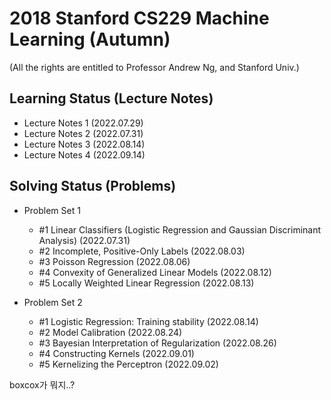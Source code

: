 # 2018 Stanford CS229 Machine Learning (Autumn)

(All the rights are entitled to Professor Andrew Ng, and Stanford Univ.)

## Learning Status (Lecture Notes)
- Lecture Notes 1 (2022.07.29)
- Lecture Notes 2 (2022.07.31)
- Lecture Notes 3 (2022.08.14)
- Lecture Notes 4 (2022.09.14)

## Solving Status (Problems)
- Problem Set 1 
  - #1 Linear Classifiers (Logistic Regression and Gaussian Discriminant Analysis) (2022.07.31)
  - #2 Incomplete, Positive-Only Labels (2022.08.03)
  - #3 Poisson Regression (2022.08.06)
  - #4 Convexity of Generalized Linear Models (2022.08.12)
  - #5 Locally Weighted Linear Regression (2022.08.13)
  
- Problem Set 2
  - #1 Logistic Regression: Training stability (2022.08.14)
  - #2 Model Calibration (2022.08.24)
  - #3 Bayesian Interpretation of Regularization (2022.08.26)
  - #4 Constructing Kernels (2022.09.01)
  - #5 Kernelizing the Perceptron (2022.09.02)
  
boxcox가 뭐지..?
